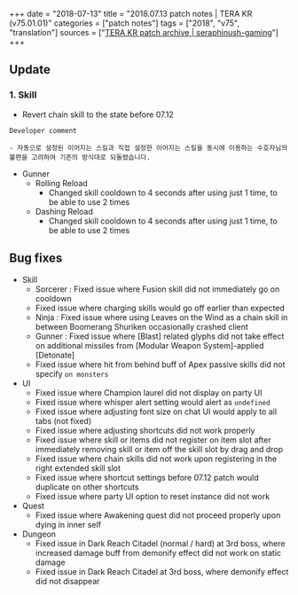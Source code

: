 +++
date = "2018-07-13"
title = "2018.07.13 patch notes | TERA KR (v75.01.01)"
categories = ["patch notes"]
tags = ["2018", "v75", "translation"]
sources = ["[TERA KR patch archive | seraphinush-gaming](/ko/patch/2018/v75-01-01)"]
+++

## Update

### **1.** Skill
- Revert chain skill to the state before 07.12

```
Developer comment

- 자동으로 설정된 이어지는 스킬과 직접 설정한 이어지는 스킬을 동시에 이용하는 수호자님의 불편을 고려하여 기존의 방식대로 되돌렸습니다.
```

- Gunner
  - Rolling Reload
    - Changed skill cooldown to 4 seconds after using just 1 time, to be able to use 2 times
  - Dashing Reload
    - Changed skill cooldown to 4 seconds after using just 1 time, to be able to use 2 times

## Bug fixes

- Skill
  - Sorcerer : Fixed issue where Fusion skill did not immediately go on cooldown
  - Fixed issue where charging skills would go off earlier than expected
  - Ninja : Fixed issue where using Leaves on the Wind as a chain skill in between Boomerang Shuriken occasionally crashed client
  - Gunner : Fixed issue where [Blast] related glyphs did not take effect on additional missiles from [Modular Weapon System]-applied [Detonate]
  - Fixed issue where hit from behind buff of Apex passive skills did not specify `on monsters`
- UI
  - Fixed issue where Champion laurel did not display on party UI
  - Fixed issue where whisper alert setting would alert as `undefined`
  - Fixed issue where adjusting font size on chat UI would apply to all tabs (not fixed)
  - Fixed issue where adjusting shortcuts did not work properly
  - Fixed issue where skill or items did not register on item slot after immediately removing skill or item off the skill slot by drag and drop
  - Fixed issue where chain skills did not work upon registering in the right extended skill slot
  - Fixed issue where shortcut settings before 07.12 patch would duplicate on other shortcuts
  - Fixed issue where party UI option to reset instance did not work
- Quest
  - Fixed issue where Awakening quest did not proceed properly upon dying in inner self
- Dungeon
  - Fixed issue in Dark Reach Citadel (normal / hard) at 3rd boss, where increased damage buff from demonify effect did not work on static damage
  - Fixed issue in Dark Reach Citadel at 3rd boss, where demonify effect did not disappear

